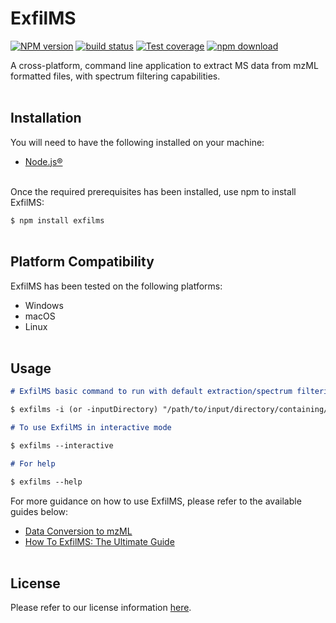 # ExfilMS

[![NPM version][npm-image]][npm-url]
[![build status][ci-image]][ci-url]
[![Test coverage][codecov-image]][codecov-url]
[![npm download][download-image]][download-url]

A cross-platform, command line application to extract MS data from mzML formatted files, with spectrum filtering capabilities.  
<br>

## Installation

You will need to have the following installed on your machine:

- [Node.js®][nodejs-url]  
  <br>

Once the required prerequisites has been installed, use npm to install ExfilMS:

`$ npm install exfilms`  
<br>

## Platform Compatibility

ExfilMS has been tested on the following platforms:

- Windows
- macOS
- Linux  
  <br>

## Usage

```md
# ExfilMS basic command to run with default extraction/spectrum filtering parameters

$ exfilms -i (or -inputDirectory) "/path/to/input/directory/containing/mzML/data/files/"

# To use ExfilMS in interactive mode

$ exfilms --interactive

# For help

$ exfilms --help
```

For more guidance on how to use ExfilMS, please refer to the available guides below:

- [Data Conversion to mzML](./guide/data-conversion-to-mzML.md)
- [How To ExfilMS: The Ultimate Guide](./guide/how-to-exfilms-the-ultimate-guide.md)  
  <br>

<!-- ## API Documentation
Please refer to our API documentation [here](https://vmalnathnambiar.github.io/exfilms/). -->

## License

Please refer to our license information [here](./LICENSE).

<!-- URLs used in the markdown document-->

[npm-image]: https://img.shields.io/npm/v/exfilms.svg
[npm-url]: https://www.npmjs.com/package/exfilms
[ci-image]: https://github.com/vmalnathnambiar/exfilms/workflows/Node.js%20CI/badge.svg?branch=main
[ci-url]: https://github.com/vmalnathnambiar/exfilms/actions?query=workflow%3A%22Node.js+CI%22
[codecov-image]: https://img.shields.io/codecov/c/github/vmalnathnambiar/exfilms.svg
[codecov-url]: https://codecov.io/gh/vmalnathnambiar/exfilms
[download-image]: https://img.shields.io/npm/dm/exfilms.svg
[download-url]: https://www.npmjs.com/package/exfilms
[nodejs-url]: https://nodejs.org/en/download/
